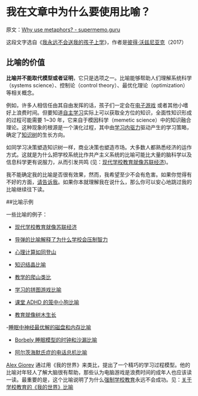 # 我在文章中为什么要使用比喻？

原文：[Why use metaphors? - supermemo.guru](https://supermemo.guru/wiki/Why_use_metaphors%3F)

这段文字选自《[我永远不会送我的孩子上学](https://supermemo.guru/wiki/Problem_of_Schooling)》，作者是[彼得·沃兹尼亚克](https://supermemo.guru/wiki/Piotr_Wozniak)（2017）

## 比喻的价值

**比喻并不能取代模型或者证明**，它只是选项之一。比喻能够帮助人们理解系统科学（systems science）、控制论（control theory）、最优化理论（optimization）等相关概念。

例如，许多人相信任由其自由发挥的话，孩子们一定会在[电子游戏](https://supermemo.guru/wiki/Videogames) 或者其他小嗜好上浪费时间。但要知道[自主学习](https://supermemo.guru/wiki/Free_learning)实际上可以获取全方位的知识，全面性知识形成的过程可能需要 1~30 年，它来自于模因科学（memetic science）中的知识融合理论。这种现象的根源是一个演化过程，其中由[学习内驱力](https://supermemo.guru/wiki/Learn_drive)驱动产生的学习策略，确定了[知识树](https://supermemo.guru/wiki/Knowledge_tree)的生长方向。

如同学习决策塑造知识树一样，商业决策也塑造市场。大多数人都熟悉经济的运作方式。这就是为什么把学校系统比作共产主义系统的比喻可能比大量的脑科学以及信息科学更有说服力，从而引发共鸣 (见：[现代学校教育就像苏联经济](https://supermemo.guru/wiki/Modern_schooling_is_like_Soviet_economy))。

我不能确定我的比喻是否很有效果，然而，我希望至少不会有危害。如果你觉得有不好的方面，[请告诉我](https://supermemo.guru/wiki/Let_me_know)。如果你本就理解我在说什么，那么你可以安心地跳过我的比喻继续往下读。

##比喻示例

一些比喻的例子：

- [现代学校教育就像苏联经济](https://supermemo.guru/wiki/Modern_schooling_is_like_Soviet_economy)

- [导弹的比喻解释了为什么学校会压制智力](https://supermemo.guru/wiki/Missile_metaphor)

- [心理计算如同登山](https://supermemo.guru/wiki/How_to_solve_any_problem%3F#Creative_disruption)

- [知识结晶比喻](https://supermemo.guru/wiki/Knowledge_crystallization#Crystallization_metaphor)

- [教学的爬山类比](https://supermemo.guru/wiki/Mountain_climb_metaphor_of_schooling)

- [学习的拼图游戏比喻](https://supermemo.guru/wiki/Jigsaw_puzzle_metaphor)

- [课堂 ADHD 的笼中小狗比喻](https://supermemo.guru/wiki/Would_you_have_a_heart_to_cage_a_puppy%3F)

- [教育就像树木生长](https://supermemo.guru/wiki/Optimization_of_education#The_tree_metaphor)

-[睡眠中神经最优解的磁盘和内存比喻](https://supermemo.guru/wiki/Why_do_we_sleep%3F#Disk_and_RAM_metaphor)

- [Borbely 睡眠模型的时钟和沙漏比喻](https://supermemo.guru/wiki/Two_components_of_sleep#Clock_and_Hourglass_metaphor)

- [阿尔茨海默氏症的电话总机比喻](https://supermemo.guru/wiki/How_schools_can_contribute_to_Alzheimer's_disease#Switchboard_metaphor)

[Alex Giorev](https://supermemo.guru/wiki/Alex_Giorev) 通过用《我的世界》来类比，提出了一个精巧的学习过程模型。他的比喻对年轻人了解大脑很有帮助，那些认为电脑游戏是浪费时间的成年人也应该读一读。最重要的是，这个比喻说明了为什么[强制学校教育](https://supermemo.guru/wiki/Compulsory_schooling)永远不会成功。见：[关于学校教育的《我的世界》比喻](https://supermemo.guru/wiki/Minecraft_metaphor_of_schooling)